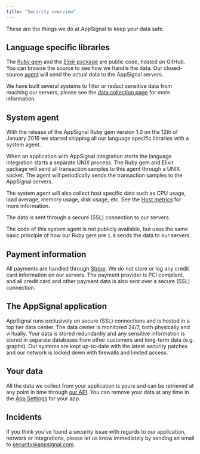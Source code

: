 ```yaml
---
title: "Security overview"
---
```


These are the things we do at AppSignal to keep your data safe.

## Language specific libraries

The [Ruby gem](https://github.com/appsignal/appsignal-ruby) and the [Elixir package](https://github.com/appsignal/appsignal-elixir) are public code, hosted on GitHub. You can browse the source to see how we handle the data. Our closed-source [agent](/appsignal/terminology.html#agent) will send the actual data to the AppSignal servers.

We have built several systems to filter or redact sensitive data from reaching our servers, please see the [data collection page](/application/data-collection) for more information.

## System agent

With the release of the AppSignal Ruby gem version 1.0 on the 12th of January 2016 we started shipping all our language specific libraries with a system agent.

When an application with AppSignal integration starts the language integration starts a separate UNIX process. The Ruby gem and Elixir package will send all transaction samples to this agent through a UNIX socket. The agent will periodically sends the transaction samples to the AppSignal servers.

The system agent will also collect host specific data such as CPU usage, load average, memory usage, disk usage, etc. See the [Host metrics](/metrics/host.html) for more information.

The data is sent through a secure (SSL) connection to our servers.

The code of this system agent is not publicly available, but uses the same basic principle of how our Ruby gem pre `1.0` sends the data to our servers.

## Payment information

All payments are handled through [Stripe](https://stripe.com). We do not store
or log any credit card information on our servers. The payment provider is PCI
compliant, and all credit card and other payment data is also sent over a
secure (SSL) connection.

## The AppSignal application

AppSignal runs exclusively on secure (SSL) connections and is hosted in a top
tier data center. The data center is monitored 24/7, both physically and
virtually. Your data is stored redundantly and any sensitive information is
stored in separate databases from other customers and long-term data (e.g.
graphs). Our systems are kept up-to-date with the latest security patches and
our network is locked down with firewalls and limited access.

## Your data

All the data we collect from your application is yours and can be retrieved at any point in time through [our API](/api/index.html). You can remove your data at any time in the [App Settings](https://appsignal.com/redirect-to/app?to=edit) for your app.

## Incidents

If you think you've found a security issue with regards to our application,
network or integrations, please let us know immediately by sending an email to
[security@appsignal.com](mailto:security@appsignal.com).
